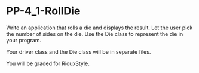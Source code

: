 # PP-4_1-RollDie

Write an application that rolls a die and displays the result. 
Let the user pick the number of sides on the die.  Use the Die class to represent the die in your program.

Your driver class and the Die class will be in separate files.

You will be graded for RiouxStyle.
